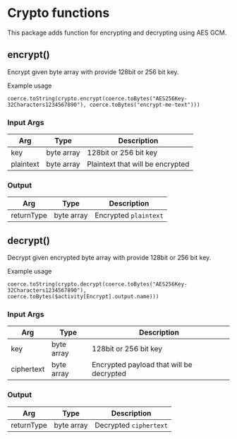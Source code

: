 # Crypto functions

This package adds function for encrypting and decrypting using AES GCM.

## encrypt()
Encrypt given byte array with provide 128bit or 256 bit key.

Example usage
```
coerce.toString(crypto.encrypt(coerce.toBytes("AES256Key-32Characters1234567890"), coerce.toBytes("encrypt-me-text")))
```


### Input Args

| Arg         | Type        | Description                      |
|-------------|-------------|----------------------------------|
| key         | byte array  | 128bit or 256 bit key            |
| plaintext   | byte array  | Plaintext that will be encrypted |

### Output

| Arg         | Type       | Description           |
|-------------|------------|-----------------------|
| returnType  | byte array | Encrypted `plaintext` | 


## decrypt()
Decrypt given encrypted byte array with provide 128bit or 256 bit key.

Example usage
```
coerce.toString(crypto.decrypt(coerce.toBytes("AES256Key-32Characters1234567890"), coerce.toBytes($activity[Encrypt].output.name)))
```


### Input Args

| Arg        | Type       | Description                              |
|------------|------------|------------------------------------------|
| key        | byte array | 128bit or 256 bit key                    |
| ciphertext | byte array | Encrypted payload that will be decrypted |

### Output

| Arg        | Type       | Description            |
|------------|------------|------------------------|
| returnType | byte array | Decrypted `ciphertext` | 

